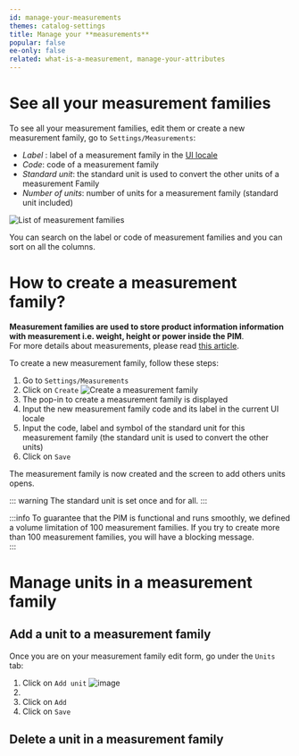 ```yaml
---
id: manage-your-measurements
themes: catalog-settings
title: Manage your **measurements**
popular: false
ee-only: false
related: what-is-a-measurement, manage-your-attributes
---
```


# See all your measurement families

To see all your measurement families, edit them or create a new measurement family, go to `Settings/Measurements`:
- *Label* : label of a measurement family in the [UI locale](manage-your-account.html#your-interface-default-language)
- *Code*: code of a measurement family
- *Standard unit*: the standard unit is used to convert the other units of a measurement Family
- *Number of units*: number of units for a measurement family (standard unit included)

![List of measurement families](../img/Settings_Families.png)

You can search on the label or code of measurement families and you can sort on all the columns.

# How to create a measurement family?

**Measurement families are used to store product information information with measurement i.e. weight, height or power inside the PIM**.    
For more details about measurements, please read [this article](what-is-a-measurement.html).      

To create a new measurement family, follow these steps:
1.  Go to `Settings/Measurements`
1.  Click on `Create`
![Create a measurement family](../img/Settings_Families_Create.png)
1.  The pop-in to create a measurement family is displayed
1.  Input the new measurement family code and its label in the current UI locale
1.  Input the code, label and symbol of the standard unit for this measurement family (the standard unit is used to convert the other units)
1.  Click on `Save`

The measurement family is now created and the screen to add others units opens.

::: warning
The standard unit is set once and for all.
:::

:::info
To guarantee that the PIM is functional and runs smoothly, we defined a volume limitation of 100 measurement families. If you try to create more than 100 measurement families, you will have a blocking message.  
:::

# Manage units in a measurement family
## Add a unit to a measurement family

Once you are on your measurement family edit form, go under the `Units` tab:
1.  Click on `Add unit`
![image](../img/Settings_Families_Attributes.png)
1.
1.  Click on `Add`
1.  Click on `Save`

## Delete a unit in a measurement family
